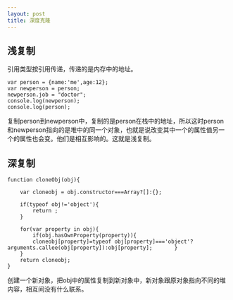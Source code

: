 ```yaml
---
layout: post
title: 深度克隆
---
```

## 浅复制

引用类型按引用传递，传递的是内存中的地址。

    var person = {name:'me',age:12};
    var newperson = person;
    newperson.job = "doctor";
    console.log(newperson); 
    console.log(person);

复制person到newperson中，复制的是person在栈中的地址，所以这时person和newperson指向的是堆中的同一个对象，也就是说改变其中一个的属性值另一个的属性也会变。他们是相互影响的。这就是浅复制。

## 深复制

    function cloneObj(obj){
    
        var cloneobj = obj.constructor===Array?[]:{};
        
        if(typeof obj!='object'){
            return ;
        }
        
        for(var property in obj){
            if(obj.hasOwnProperty(property)){
            cloneobj[property]=typeof obj[property]==='object'?arguments.callee(obj[property]):obj[property];		}
        }
        return cloneobj;
    }

创建一个新对象，把obj中的属性复制到新对象中，新对象跟原对象指向不同的堆内容，相互间没有什么联系。
